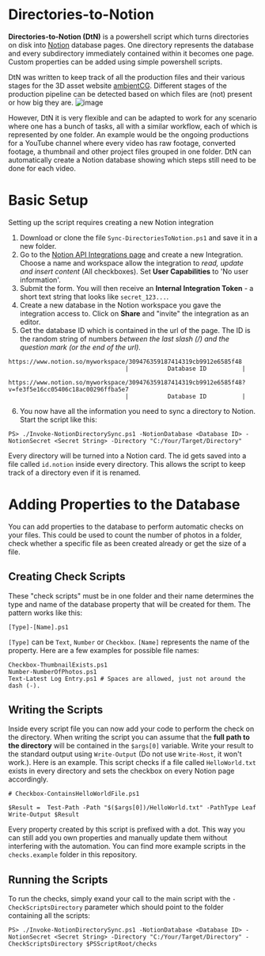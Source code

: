 # Directories-to-Notion
 
**Directories-to-Notion (DtN)** is a powershell script which turns directories on disk into [Notion](https://notion.so) database pages. One directory represents the database and every subdirectory immediately contained within it becomes one page. Custom properties can be added using simple powershell scripts.

DtN was written to keep track of all the production files and their various stages for the 3D asset website [ambientCG](https://ambientcg.com). Different stages of the production pipeline can be detected based on which files are (not) present or how big they are.
![image](https://user-images.githubusercontent.com/31403260/173184100-895138f7-03d2-457f-8705-408034f3b518.png)

However, DtN it is very flexible and can be adapted to work for any scenario where one has a bunch of tasks, all with a similar workflow, each of which is represented by one folder. 
An example would be the ongoing productions for a YouTube channel where every video has raw footage, converted footage, a thumbnail and other project files grouped in one folder. DtN can automatically create a Notion database showing which steps still need to be done for each video.

# Basic Setup
Setting up the script requires creating a new Notion integration
1. Download or clone the file `Sync-DirectoriesToNotion.ps1` and save it in a new folder.
2. Go to the [Notion API Integrations page](https://www.notion.so/my-integrations) and create a new Integration. 
Choose a name and workspace allow the integration to *read, update and insert content* (All checkboxes). Set **User Capabilities** to 'No user information'.
3. Submit the form. You will then receive an **Internal Integration Token** - a short text string that looks like `secret_123...`.
4. Create a new database in the Notion workspace you gave the integration access to. Click on **Share** and "invite" the integration as an editor.
5. Get the database ID which is contained in the url of the page. The ID is the random string of numbers *between the last slash (/) and the question mark (or the end of the url).*
```
https://www.notion.so/myworkspace/309476359187414319cb9912e6585f48
                                 |           Database ID          |

https://www.notion.so/myworkspace/309476359187414319cb9912e6585f48?v=fe3f5e16cc05406c18ac00296ffba5e7
                                 |           Database ID          |
```
6. You now have all the information you need to sync a directory to Notion. Start the script like this:

```
PS> ./Invoke-NotionDirectorySync.ps1 -NotionDatabase <Database ID> -NotionSecret <Secret String> -Directory "C:/Your/Target/Directory"
```
Every directory will be turned into a Notion card. The id gets saved into a file called `id.notion` inside every directory. This allows the script to keep track of a directory even if it is renamed.

# Adding Properties to the Database
You can add properties to the database to perform automatic checks on your files. This could be used to count the number of photos in a folder, check whether a specific file as been created already or get the size of a file.

## Creating Check Scripts
These "check scripts" must be in one folder and their name determines the type and name of the database property that will be created for them. The pattern works like this:
```
[Type]-[Name].ps1
```
`[Type]` can be `Text`, `Number` or `Checkbox`.
`[Name]` represents the name of the property.
Here are a few examples for possible file names:
```
Checkbox-ThumbnailExists.ps1
Number-NumberOfPhotos.ps1
Text-Latest Log Entry.ps1 # Spaces are allowed, just not around the dash (-).
```
## Writing the Scripts
Inside every script file you can now add your code to perform the check on the directory. When writing the script you can assume that the **full path to the directory** will be contained in the `$args[0]` variable. Write your result to the standard output using `Write-Output` (Do not use `Write-Host`, it won't work.).
Here is an example. This script checks if a file called `HelloWorld.txt` exists in every directory and sets the checkbox on every Notion page accordingly.
```
# Checkbox-ContainsHelloWorldFile.ps1

$Result =  Test-Path -Path "$($args[0])/HelloWorld.txt" -PathType Leaf
Write-Output $Result
```
Every property created by this script is prefixed with a dot. This way you can still add you own properties and manually update them without interfering with the automation.
You can find more example scripts in the `checks.example` folder in this repository.
## Running the Scripts
To run the checks, simply exand your call to the main script with the `-CheckScriptsDirectory` parameter which should point to the folder containing all the scripts:

```
PS> ./Invoke-NotionDirectorySync.ps1 -NotionDatabase <Database ID> -NotionSecret <Secret String> -Directory "C:/Your/Target/Directory" -CheckScriptsDirectory $PSScriptRoot/checks
```
